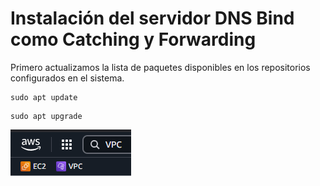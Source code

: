 # Instalación del servidor DNS Bind como Catching y Forwarding

Primero actualizamos la lista de paquetes disponibles en los repositorios configurados en el sistema.

```
sudo apt update
```

```
sudo apt upgrade
```

![](/Tema2/img2/Screenshot_1.png)

